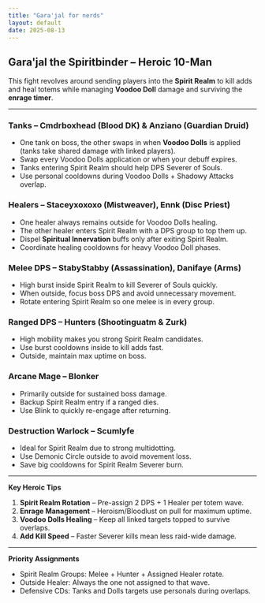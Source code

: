 ```yaml
---
title: "Gara'jal for nerds"
layout: default
date: 2025-08-13
---
```


## Gara'jal the Spiritbinder – Heroic 10-Man

This fight revolves around sending players into the **Spirit Realm** to kill adds and heal totems while managing **Voodoo Doll** damage and surviving the **enrage timer**.

---

### Tanks – Cmdrboxhead (Blood DK) & Anziano (Guardian Druid)

* One tank on boss, the other swaps in when **Voodoo Dolls** is applied (tanks take shared damage with linked players).
* Swap every Voodoo Dolls application or when your debuff expires.
* Tanks entering Spirit Realm should help DPS Severer of Souls.
* Use personal cooldowns during Voodoo Dolls + Shadowy Attacks overlap.

### Healers – Staceyxoxoxo (Mistweaver), Ennk (Disc Priest)

* One healer always remains outside for Voodoo Dolls healing.
* The other healer enters Spirit Realm with a DPS group to top them up.
* Dispel **Spiritual Innervation** buffs only after exiting Spirit Realm.
* Coordinate healing cooldowns for heavy Voodoo Doll phases.

### Melee DPS – StabyStabby (Assassination), Danifaye (Arms)

* High burst inside Spirit Realm to kill Severer of Souls quickly.
* When outside, focus boss DPS and avoid unnecessary movement.
* Rotate entering Spirit Realm so one melee is in every group.

### Ranged DPS – Hunters (Shootinguatm & Zurk)

* High mobility makes you strong Spirit Realm candidates.
* Use burst cooldowns inside to kill adds fast.
* Outside, maintain max uptime on boss.

### Arcane Mage – Blonker

* Primarily outside for sustained boss damage.
* Backup Spirit Realm entry if a ranged dies.
* Use Blink to quickly re-engage after returning.

### Destruction Warlock – Scumlyfe

* Ideal for Spirit Realm due to strong multidotting.
* Use Demonic Circle outside to avoid movement loss.
* Save big cooldowns for Spirit Realm Severer burn.

---

**Key Heroic Tips**

1. **Spirit Realm Rotation** – Pre-assign 2 DPS + 1 Healer per totem wave.
2. **Enrage Management** – Heroism/Bloodlust on pull for maximum uptime.
3. **Voodoo Dolls Healing** – Keep all linked targets topped to survive overlaps.
4. **Add Kill Speed** – Faster Severer kills mean less raid-wide damage.

---

**Priority Assignments**

* Spirit Realm Groups: Melee + Hunter + Assigned Healer rotate.
* Outside Healer: Always the one not assigned to that wave.
* Defensive CDs: Tanks and Dolls targets use personals during overlaps.
